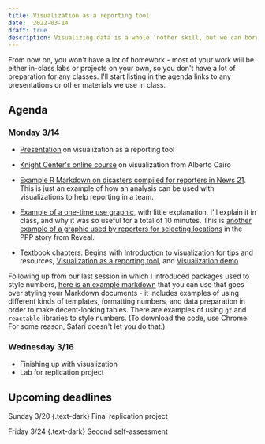 ```yaml
---
title: Visualization as a reporting tool
date:  2022-03-14
draft: true
description: Visualizing data is a whole 'nother skill, but we can borrow from the design and statistics world to help make our reporting more efficient. Don't worry about style here -- think about whether you'll be able to "see" a story easier in infographic form than in numbers. 
--- 
```


From now on, you won't have a lot of homework - most of your work will be either in-class labs or projects on your own, so you don't have a lot of preparation for any classes. I'll start listing in the agenda links to any presentations or other materials we use in class. 

## Agenda

### Monday 3/14


- [Presentation](https://docs.google.com/presentation/d/1JV8jIOEKodAc7KNZsr8aFhmv2sKkCHXFeYvVQjcbALE/edit?usp=sharing) on visualization as a reporting tool

- [Knight Center's online course](https://journalismcourses.org/course/data-visualization-for-storytelling-and-discovery/) on visualization from Alberto Cairo 

- [Example R Markdown on disasters compiled for reporters in News 21](https://cronkitedata.s3.amazonaws.com/docs/A4-fema-summaries.html). This is just an example of how an analysis can be used with visualizations to help reporting in a team. 

- [Example of a one-time use graphic](https://cronkitedata.s3.amazonaws.com/docs/county_delinquency.pdf), with little explanation. I'll explain it in class, and why it was so useful for a total of 10 minutes. This is [another example of a graphic used by reporters for selecting locations](https://cronkitedata.s3.amazonaws.com/docs/reveal_metro_area_master.html) in the PPP story from Reveal. 


- Textbook chapters: Begins with [Introduction to visualization](https://cronkitedata.github.io/djtextbook/viz-intro.html) for tips and resources, [Visualization as a reporting tool](https://cronkitedata.github.io/djtextbook/viz-reporting.html), and [Visualization demo](https://cronkitedata.github.io/djtextbook/viz-demo.html)

Following up from our last session in which I introduced packages used to style numbers, [here is an example markdown](https://rpubs.com/cohensh/833550) that you can use that goes over styling your Markdown documents - it includes examples of using different kinds of templates, formatting numbers, and data preparation in order to make decent-looking tables. There are examples of using `gt` and `reactable` libraries to style numbers. (To download the code, use Chrome. For some reason, Safari doesn't let you do that.) 



### Wednesday 3/16

- Finishing up with visualization
- Lab for replication project


## Upcoming deadlines

Sunday 3/20
{.text-dark}
Final replication project

Friday 3/24
{.text-dark}
Second self-assessment


